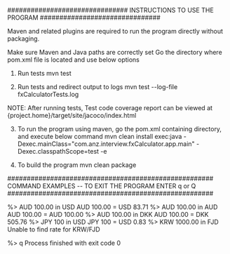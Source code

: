 ###############################
INSTRUCTIONS TO USE THE PROGRAM
###############################

Maven and related plugins are required to run the program directly without packaging.

Make sure Maven and Java paths are correctly set
Go the directory where pom.xml file is located and use below options

1. Run tests
mvn test

2. Run tests and redirect output to logs
mvn test --log-file fxCalculatorTests.log

NOTE: After running tests, Test code coverage report can be viewed at
 {project.home}/target/site/jacoco/index.html

3. To run the program using maven, go the pom.xml containing directory, and execute below command
mvn clean install exec:java -Dexec.mainClass="com.anz.interview.fxCalculator.app.main" -Dexec.classpathScope=test -e

4. To build the program
mvn clean package


#####################################################
COMMAND EXAMPLES -- TO EXIT THE PROGRAM ENTER q or Q
#####################################################

%> AUD 100.00 in USD
AUD 100.00 = USD 83.71
%> AUD 100.00 in AUD
AUD 100.00 = AUD 100.00
%> AUD 100.00 in DKK
AUD 100.00 = DKK 505.76
%> JPY 100 in USD
JPY 100 = USD 0.83
%> KRW 1000.00 in FJD
Unable to find rate for KRW/FJD

%> q
Process finished with exit code 0